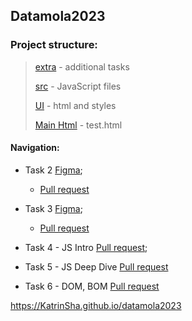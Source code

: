 ## Datamola2023
### Project structure:
> [extra](https://github.com/KatrinSha/datamola2023/tree/main/extraTask) - additional tasks
> 
> [src](https://github.com/KatrinSha/datamola2023/tree/task4_update) - JavaScript files
> 
> [UI](https://github.com/KatrinSha/datamola2023/tree/main/UI) - html and styles
>
> [Main Html](https://github.com/KatrinSha/datamola2023/blob/main/test.html) - test.html
#### Navigation:
* Task 2 [Figma](<https://www.figma.com/file/OJFBjYSI1lBkOCKt2FZEN0/DATAMOLA-JS-TASK-MANAGER?node-id=2%3A5&t=ulYOppPiEajQR3Kx-0gi>);
   + [Pull request](https://github.com/KatrinSha/datamola2023/pull/2/)

* Task 3 [Figma](<https://www.figma.com/file/4ydUHOfwEMkatQvyjhmdFU/DATAMOLA-JS-TASK-MANAGER-Version2?node-id=509%3A2519&t=HIab3Y1NFKyiTSgw-0>);
   + [Pull request](https://github.com/KatrinSha/datamola2023/pull/5)


* Task 4 - JS Intro [Pull request](https://github.com/KatrinSha/datamola2023/pull/6);
* Task 5 - JS Deep Dive [Pull request](https://github.com/KatrinSha/datamola2023/pull/10)
* Task 6 - DOM, BOM [Pull request](https://github.com/KatrinSha/datamola2023/pull/12)

https://KatrinSha.github.io/datamola2023
